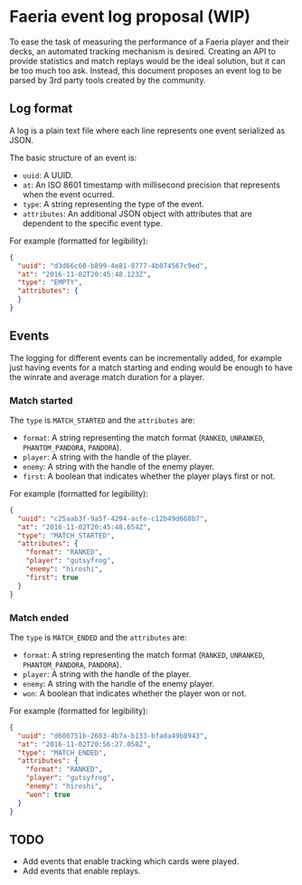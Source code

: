 # Faeria event log proposal (WIP)

To ease the task of measuring the performance of a Faeria player and their decks, an automated tracking mechanism is desired. Creating an API to provide statistics and match replays would be the ideal solution, but it can be too much too ask. Instead,  this document proposes an event log to be parsed by 3rd party tools created by the community.

## Log format

A log is a plain text file where each line represents one event serialized as JSON.

The basic structure of an event is:

* `uuid`: A UUID.
* `at`: An ISO 8601 timestamp with millisecond precision that represents when the event ocurred.
* `type`: A string representing the type of the event.
* `attributes`: An additional JSON object with attributes that are dependent to the specific event type.

For example (formatted for legibility):

```json
{
  "uuid": "d3d66c60-b899-4e81-8777-4b074567c9ed",
  "at": "2016-11-02T20:45:48.123Z",
  "type": "EMPTY",
  "attributes": {
  }
}
```

## Events

The logging for different events can be incrementally added, for example just having events for a match starting and ending would be enough to have the winrate and average match duration for a player. 

### Match started

The `type` is `MATCH_STARTED` and the `attributes` are:

* `format`: A string representing the match format (`RANKED`, `UNRANKED`, `PHANTOM_PANDORA`, `PANDORA`).
* `player`: A string with the handle of the player.
* `enemy`: A string with the handle of the enemy player.
* `first`: A boolean that indicates whether the player plays first or not.

For example (formatted for legibility):

```json
{
  "uuid": "c25aab3f-9a5f-4294-acfe-c12b49d668b7",
  "at": "2016-11-02T20:45:48.654Z",
  "type": "MATCH_STARTED",
  "attributes": {
    "format": "RANKED",
    "player": "gutsyfrog",
    "enemy": "hiroshi",
    "first": true
  }
}
```

### Match ended

The `type` is `MATCH_ENDED` and the `attributes` are:

* `format`: A string representing the match format (`RANKED`, `UNRANKED`, `PHANTOM_PANDORA`, `PANDORA`).
* `player`: A string with the handle of the player.
* `enemy`: A string with the handle of the enemy player.
* `won`: A boolean that indicates whether the player won or not.

For example (formatted for legibility):

```json
{
  "uuid": "d600751b-2603-4b7a-b133-bfada49b8943",
  "at": "2016-11-02T20:56:27.058Z",
  "type": "MATCH_ENDED",
  "attributes": {
    "format": "RANKED",
    "player": "gutsyfrog",
    "enemy": "hiroshi",
    "won": true
  }
}
```

## TODO

* Add events that enable tracking which cards were played.
* Add events that enable replays.
